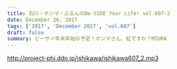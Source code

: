 ```yaml
---
title: 石川・ホンマ・ぶるんのBe-SIDE Your Life! vol.607-2
date: December 26, 2017
tags: ['2017', 'December 2017', 'vol.607']
draft: false
summary: ビーサイ年末年始の予定！ホンマさん、紅ですか？MIURA
---
```


http://project-phi.ddo.jp/ishikawa/ishikawa607_2.mp3